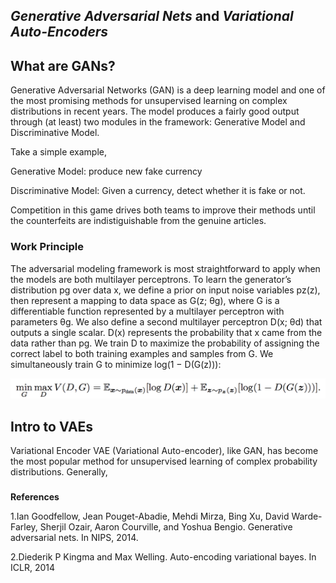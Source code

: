 ## _Generative Adversarial Nets_ and _Variational Auto-Encoders_



## What are GANs?

Generative Adversarial Networks (GAN) is a deep learning model and one of the most promising methods for unsupervised learning on complex distributions in recent years. The model produces a fairly good output through (at least) two modules in the framework: Generative Model and Discriminative Model.

Take a simple example,

Generative Model: produce new fake currency

Discriminative Model: Given a currency, detect whether it is fake or not.

Competition in this game drives both teams to improve their methods until the counterfeits are indistiguishable from the genuine
articles.

### Work Principle

The adversarial modeling framework is most straightforward to apply when the models are both
multilayer perceptrons. To learn the generator’s distribution pg over data x, we define a prior on
input noise variables pz(z), then represent a mapping to data space as G(z; θg), where G is a
differentiable function represented by a multilayer perceptron with parameters θg. We also define a
second multilayer perceptron D(x; θd) that outputs a single scalar. D(x) represents the probability
that x came from the data rather than pg. We train D to maximize the probability of assigning the
correct label to both training examples and samples from G. We simultaneously train G to minimize
log(1 − D(G(z))):

![image](formula1.png)

## Intro to VAEs

Variational Encoder VAE (Variational Auto-encoder), like GAN, has become the most popular method for unsupervised learning of complex probability distributions.
Generally, 

###



**References**

1.Ian Goodfellow, Jean Pouget-Abadie, Mehdi Mirza, Bing Xu, David Warde-Farley, Sherjil Ozair, Aaron
Courville, and Yoshua Bengio. Generative adversarial nets. In NIPS, 2014.

2.Diederik P Kingma and Max Welling. Auto-encoding variational bayes. In ICLR, 2014


